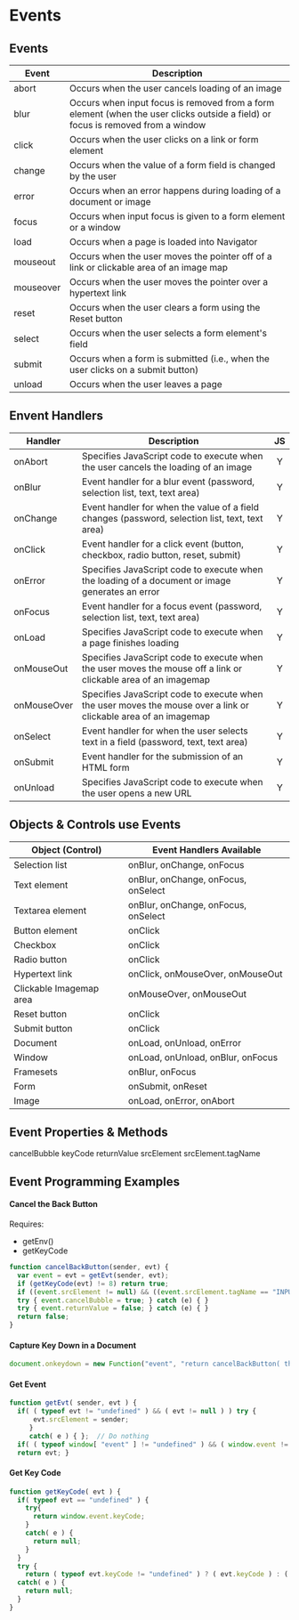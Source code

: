 # Events

## Events
| Event|Description |   
| --- | --- |
| abort|Occurs when the user cancels loading of an image |   
| blur|Occurs when input focus is removed from a form element (when the user clicks outside a field) or focus is removed from a window |   
| click|Occurs when the user clicks on a link or form element |   
| change|Occurs when the value of a form field is changed by the user |   
| error|Occurs when an error happens during loading of a document or image |   
| focus|Occurs when input focus is given to a form element or a window |   
| load|Occurs when a page is loaded into Navigator |   
| mouseout|Occurs when the user moves the pointer off of a link or clickable area of an image map |   
| mouseover|Occurs when the user moves the pointer over a hypertext link |   
| reset|Occurs when the user clears a form using the Reset button |   
| select|Occurs when the user selects a form element's field |   
| submit|Occurs when a form is submitted (i.e., when the user clicks on a submit button) |   
| unload|Occurs when the user leaves a page |   

## Envent Handlers

| Handler | Description | JS |
| --- | --- | :---: |
| onAbort|Specifies JavaScript code to execute when the user cancels the loading of an image|Y |   
| onBlur|Event handler for a blur event (password, selection list, text, text area)|Y |   
| onChange|Event handler for when the value of a field changes (password, selection list, text, text area)|Y |  
| onClick|Event handler for a click event (button, checkbox, radio button, reset, submit)|Y |  
| onError|Specifies JavaScript code to execute when the loading of a document or image generates an error|Y |   
| onFocus|Event handler for a focus event (password, selection list, text, text area)|Y |   
| onLoad|Specifies JavaScript code to execute when a page finishes loading|Y |   
| onMouseOut|Specifies JavaScript code to execute when the user moves the mouse off a link or clickable area of an imagemap|Y |   
| onMouseOver|Specifies JavaScript code to execute when the user moves the mouse over a link or clickable area of an imagemap|Y |   
| onSelect|Event handler for when the user selects text in a field (password, text, text area)|Y |   
| onSubmit|Event handler for the submission of an HTML form|Y |   
| onUnload|Specifies JavaScript code to execute when the user opens a new URL|Y |   

## Objects & Controls use Events
|Object (Control)|Event Handlers Available |   
| --- | --- |   
| Selection list|onBlur, onChange, onFocus |   
| Text element|onBlur, onChange, onFocus, onSelect |   
| Textarea element|onBlur, onChange, onFocus, onSelect |   
| Button element|onClick |   
| Checkbox|onClick |   
| Radio button|onClick |   
| Hypertext link|onClick, onMouseOver, onMouseOut |   
| Clickable Imagemap area|onMouseOver, onMouseOut |   
| Reset button|onClick |   
| Submit button|onClick |   
| Document|onLoad, onUnload, onError |   
| Window|onLoad, onUnload, onBlur, onFocus |   
| Framesets|onBlur, onFocus |   
| Form|onSubmit, onReset |   
| Image|onLoad, onError, onAbort |   

## Event Properties & Methods
cancelBubble 
keyCode
returnValue 
srcElement 
srcElement.tagName

## Event Programming Examples

#### Cancel the Back Button
Requires:

- getEnv()
- getKeyCode

```javascript
function cancelBackButton(sender, evt) {
  var event = evt = getEvt(sender, evt);
  if (getKeyCode(evt) != 8) return true;
  if ((event.srcElement != null) && ((event.srcElement.tagName == "INPUT") || (event.srcElement.tagName == "TEXTAREA"))) return true;
  try { event.cancelBubble = true; } catch (e) { }
  try { event.returnValue = false; } catch (e) { }
  return false;
}
```

#### Capture Key Down in a Document
```javascript
document.onkeydown = new Function("event", "return cancelBackButton( this, event );");
```

#### Get Event
```javascript
function getEvt( sender, evt ) {
  if( ( typeof evt != "undefined" ) && ( evt != null ) ) try {
      evt.srcElement = sender;
     }
     catch( e ) { };  // Do nothing
  if( ( typeof window[ "event" ] != "undefined" ) && ( window.event != null ) ) evt = window.event;
  return evt; }
```

#### Get Key Code
```javascript
function getKeyCode( evt ) {
  if( typeof evt == "undefined" ) {
    try{
      return window.event.keyCode;
    }
    catch( e ) {
      return null;
    }
  }
  try {
    return ( typeof evt.keyCode != "undefined" ) ? ( evt.keyCode ) : ( String.fromCharCode( evt.which ) ); }
  catch( e ) {
    return null;
  }
}
```
